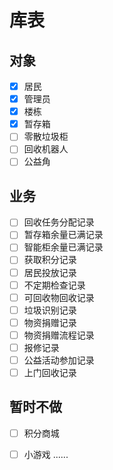# 库表
## 对象
- [x] 居民
- [x] 管理员
- [x] 楼栋
- [x] 暂存箱
- [ ] 零散垃圾柜
- [ ] 回收机器人
- [ ] 公益角
## 业务
- [ ] 回收任务分配记录
- [ ] 暂存箱余量已满记录
- [ ] 智能柜余量已满记录
- [ ] 获取积分记录
- [ ] 居民投放记录
- [ ] 不定期检查记录
- [ ] 可回收物回收记录
- [ ] 垃圾识别记录
- [ ] 物资捐赠记录
- [ ] 物资捐赠流程记录
- [ ] 报修记录
- [ ] 公益活动参加记录
- [ ] 上门回收记录
## 暂时不做
- [ ] 积分商城
- [ ] 小游戏
......


